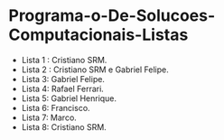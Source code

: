# Programa-o-De-Solucoes-Computacionais-Listas
- Lista 1 : Cristiano SRM.
- Lista 2 : Cristiano SRM e Gabriel Felipe.
- Lista 3: Gabriel Felipe.
- Lista 4: Rafael Ferrari.
- Lista 5: Gabriel Henrique.
- Lista 6: Francisco.
- Lista 7: Marco.
- Lista 8: Cristiano SRM.